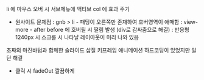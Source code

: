 li 에 마우스 오버 시 
서브메뉴에 액티브
col 에 효과 주기

- 원사이트 문제점
    : gnb > li
        - 패딩이 오른쪽만 존재하여 호버영역이 애매함
    : view-more
        - after before 에 호버될 시 떨림 발생 
            (div로 감싸줌으로 해결)
    : 반응형 1240px 시 스크롤 시 나타날 레이아웃이
        미리 나와 있음


초짜의 마진바텀과 함께한 슬라이드 삽질
키프레임 애니메이션 하드코딩이 있었지만
일단 해결
+ 클릭 시 fadeOut 깔끔하게

